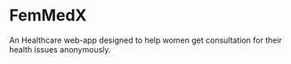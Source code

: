 # FemMedX
An Healthcare web-app designed to help women get consultation for their health issues anonymously.

